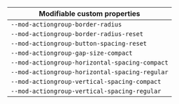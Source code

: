 | Modifiable custom properties                   |
| ---------------------------------------------- |
| `--mod-actiongroup-border-radius`              |
| `--mod-actiongroup-border-radius-reset`        |
| `--mod-actiongroup-button-spacing-reset`       |
| `--mod-actiongroup-gap-size-compact`           |
| `--mod-actiongroup-horizontal-spacing-compact` |
| `--mod-actiongroup-horizontal-spacing-regular` |
| `--mod-actiongroup-vertical-spacing-compact`   |
| `--mod-actiongroup-vertical-spacing-regular`   |
